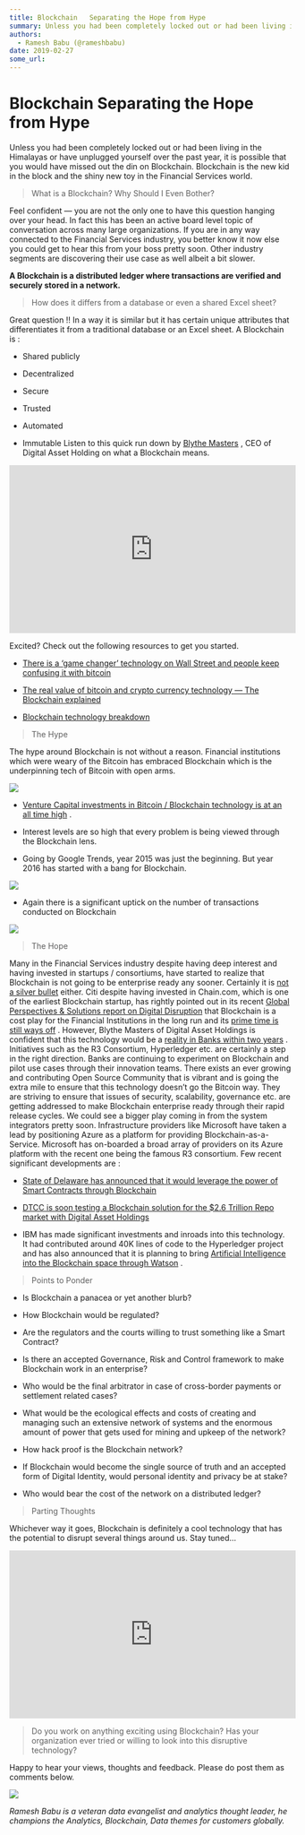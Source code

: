 ```yaml
---
title: Blockchain   Separating the Hope from Hype
summary: Unless you had been completely locked out or had been living in the Himalayas or have unplugged yourself over the past year, it is possible that you would have missed out the din on Blockchain. Blockchain is the new kid in the block and the shiny new toy in the Financial Services world. What is a Blockchain? Why Should I Even Bother? Feel confident — you are not the only one to have this question hanging over your head. In fact this has been an active board level topic of conversation across man
authors:
  - Ramesh Babu (@rameshbabu)
date: 2019-02-27
some_url: 
---
```


# Blockchain   Separating the Hope from Hype

Unless you had been completely locked out or had been living in the Himalayas or have unplugged yourself over the past year, it is possible that you would have missed out the din on Blockchain. Blockchain is the new kid in the block and the shiny new toy in the Financial Services world.
> What is a Blockchain? Why Should I Even Bother?

Feel confident — you are not the only one to have this question hanging over your head. In fact this has been an active board level topic of conversation across many large organizations. If you are in any way connected to the Financial Services industry, you better know it now else you could get to hear this from your boss pretty soon. Other industry segments are discovering their use case as well albeit a bit slower.
 
**A Blockchain is a distributed ledger where transactions are verified and securely stored in a network.**
 
> How does it differs from a database or even a shared Excel sheet?

Great question !! In a way it is similar but it has certain unique attributes that differentiates it from a traditional database or an Excel sheet.
A Blockchain is :



 * Shared publicly

 * Decentralized

 * Secure

 * Trusted

 * Automated

 * Immutable
Listen to this quick run down by 
[Blythe Masters](https://www.linkedin.com/in/blythemasters)
 , CEO of Digital Asset Holding on what a Blockchain means.

<iframe allowfullscreen="" frameborder="0" height="300" scrolling="no" src="https://www.youtube.com/embed/ycMCGBuDJLQ" width="512"></iframe>

Excited? Check out the following resources to get you started.



 *  [There is a ‘game changer’ technology on Wall Street and people keep confusing it with bitcoin](http://www.businessinsider.com/what-is-blockchain-2016-3) 

 *  [The real value of bitcoin and crypto currency technology — The Blockchain explained](https://www.youtube.com/watch?v=YIVAluSL9SU) 

 *  [Blockchain technology breakdown](https://followmyvote.com/infographics/blockchain-technology-breakdown-infographic/) 
> The Hype

The hype around Blockchain is not without a reason. Financial institutions which were weary of the Bitcoin has embraced Blockchain which is the underpinning tech of Bitcoin with open arms.

![](https://api.kauri.io:443/ipfs/QmRZiGPqukeuXqsuVQeKdzihUKZVj8VMKHz5e79quNQ867)




 *  [Venture Capital investments in Bitcoin / Blockchain technology is at an all time high](https://www.weusecoins.com/en/venture-capital-investments-in-bitcoin-and-blockchain-companies/) .

 * Interest levels are so high that every problem is being viewed through the Blockchain lens.

 * Going by Google Trends, year 2015 was just the beginning. But year 2016 has started with a bang for Blockchain.

![](https://api.kauri.io:443/ipfs/QmS795JwtefD7znkKDEzsrHKf3cfYdhEr82DJe5fmX9y6T)




 * Again there is a significant uptick on the number of transactions conducted on Blockchain

![](https://api.kauri.io:443/ipfs/Qmatvg9K5XSBcNRSfpMbpaxAwNqKMKM22tLk658WD91vBQ)

> The Hope

Many in the Financial Services industry despite having deep interest and having invested in startups / consortiums, have started to realize that Blockchain is not going to be enterprise ready any sooner. Certainly it is 
[not a silver bullet](https://www.linkedin.com/pulse/why-blockchain-silver-bullet-financial-services-dr-avtar-sehra)
 either.
Citi despite having invested in Chain.com, which is one of the earliest Blockchain startup, has rightly pointed out in its recent 
[Global Perspectives & Solutions report on Digital Disruption](https://ir.citi.com/SEBhgbdvxes95HWZMmFbjGiU%2FydQ9kbvEbHIruHR%2Fle%2F2Wza4cRvOQUNX8GBWVsV)
 that Blockchain is a cost play for the Financial Institutions in the long run and its 
[prime time is still ways off](http://blogs.wsj.com/moneybeat/2016/03/30/blockchains-primetime-still-a-ways-off-citi-says/)
 . However, Blythe Masters of Digital Asset Holdings is confident that this technology would be a 
[reality in Banks within two years](http://www.cnbc.com/2016/04/06/blockchain-in-banks-a-reality-in-less-than-2-years-blythe-masters.html)
 .
Initiatives such as the R3 Consortium, Hyperledger etc. are certainly a step in the right direction. Banks are continuing to experiment on Blockchain and pilot use cases through their innovation teams.
There exists an ever growing and contributing Open Source Community that is vibrant and is going the extra mile to ensure that this technology doesn’t go the Bitcoin way. They are striving to ensure that issues of security, scalability, governance etc. are getting addressed to make Blockchain enterprise ready through their rapid release cycles.
We could see a bigger play coming in from the system integrators pretty soon. Infrastructure providers like Microsoft have taken a lead by positioning Azure as a platform for providing Blockchain-as-a-Service. Microsoft has on-boarded a broad array of providers on its Azure platform with the recent one being the famous R3 consortium.
Few recent significant developments are :



 *  [State of Delaware has announced that it would leverage the power of Smart Contracts through Blockchain](http://www.prnewswire.com/news-releases/state-of-delaware-unveils-blockchain-initiative-to-leverage-potential-of-smart-contracts-300245870.html) 

 *  [DTCC is soon testing a Blockchain solution for the $2.6 Trillion Repo market with Digital Asset Holdings](https://bitcoinmagazine.com/articles/dtcc-and-digital-asset-holdings-to-test-blockchain-solutions-for-the-trillion-repo-market-1459358814) 

 * IBM has made significant investments and inroads into this technology. It had contributed around 40K lines of code to the Hyperledger project and has also announced that it is planning to bring [Artificial Intelligence into the Blockchain space through Watson](http://www.coindesk.com/ibm-watson-artificial-intelligence-blockchain/) .
> Points to Ponder




 * Is Blockchain a panacea or yet another blurb?

 * How Blockchain would be regulated?

 * Are the regulators and the courts willing to trust something like a Smart Contract?

 * Is there an accepted Governance, Risk and Control framework to make Blockchain work in an enterprise?

 * Who would be the final arbitrator in case of cross-border payments or settlement related cases?

 * What would be the ecological effects and costs of creating and managing such an extensive network of systems and the enormous amount of power that gets used for mining and upkeep of the network?

 * How hack proof is the Blockchain network?

 * If Blockchain would become the single source of truth and an accepted form of Digital Identity, would personal identity and privacy be at stake?

 * Who would bear the cost of the network on a distributed ledger?
> Parting Thoughts

Whichever way it goes, Blockchain is definitely a cool technology that has the potential to disrupt several things around us. Stay tuned…

<iframe allowfullscreen="" frameborder="0" height="300" scrolling="no" src="https://www.youtube.com/embed/OljQtssHsQI" width="512"></iframe>

> Do you work on anything exciting using Blockchain? Has your organization ever tried or willing to look into this disruptive technology?

Happy to hear your views, thoughts and feedback.
Please do post them as comments below.

![](https://api.kauri.io:443/ipfs/QmRfHKwL4ih1kXPnJUQsHG8TnxZoCCTom8trGmgAM98w2R)

 
_Ramesh Babu is a veteran data evangelist and analytics thought leader, he champions the Analytics, Blockchain, Data themes for customers globally._
 
